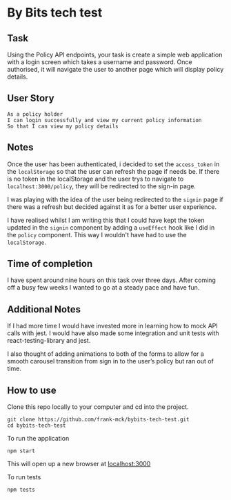# By Bits tech test

## Task

Using the Policy API endpoints, your task is create a simple web application with a login screen which takes a username and password.
Once authorised, it will navigate the user to another page which will display policy details.


## User Story
```
As a policy holder
I can login successfully and view my current policy information
So that I can view my policy details
```

## Notes

Once the user has been authenticated, i decided to set the `access_token` in the `localStorage` so that the user can refresh the page if needs be. If there is no token in the localStorage and the user trys to navigate to `localhost:3000/policy`, they will be redirected to the sign-in page. 

I was playing with the idea of the user being redirected to the `signin` page if there was a refresh but decided against it as for a better user experience.

I have realised whilst I am writing this that I could have kept the token updated in the `signin` component by adding a `useEffect` hook like I did in the `policy` component. This way I wouldn't have had to use the `localStorage`.

## Time of completion

I have spent around nine hours on this task over three days. After coming off a busy few weeks I wanted to go at a steady pace and have fun.

## Additional Notes

If I had more time I would have invested more in learning how to mock API calls with jest. I would have also made some integration and unit tests with react-testing-library and jest.
 
I also thought of adding animations to both of the forms to allow for a smooth carousel transition from sign in to the user’s policy but ran out of time.

## How to use

Clone this repo locally to your computer and cd into the project.
```
git clone https://github.com/frank-mck/bybits-tech-test.git
cd bybits-tech-test
```
To run the application
```
npm start
```
This will open up a new browser at [localhost:3000](http://localhost:3000/)

To run tests
```
npm tests
```